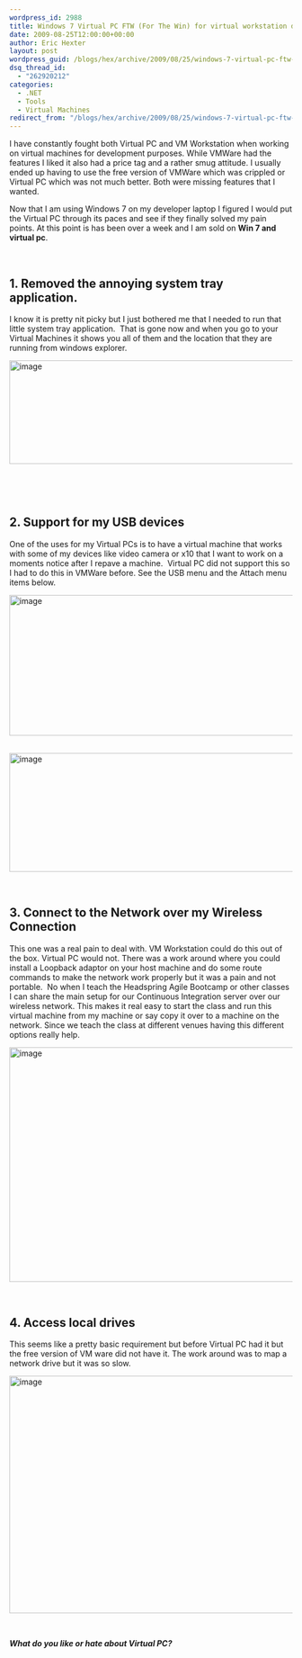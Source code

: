```yaml
---
wordpress_id: 2988
title: Windows 7 Virtual PC FTW (For The Win) for virtual workstation development
date: 2009-08-25T12:00:00+00:00
author: Eric Hexter
layout: post
wordpress_guid: /blogs/hex/archive/2009/08/25/windows-7-virtual-pc-ftw-for-the-win-for-virtual-workstation-development.aspx
dsq_thread_id:
  - "262920212"
categories:
  - .NET
  - Tools
  - Virtual Machines
redirect_from: "/blogs/hex/archive/2009/08/25/windows-7-virtual-pc-ftw-for-the-win-for-virtual-workstation-development.aspx/"
---
```

I have constantly fought both Virtual PC and VM Workstation when working on virtual machines for development purposes. While VMWare had the features I liked it also had a price tag and a rather smug attitude. I usually ended up having to use the free version of VMWare which was crippled or Virtual PC which was not much better. Both were missing features that I wanted.

Now that I am using Windows 7 on my developer laptop I figured I would put the Virtual PC through its paces and see if they finally solved my pain points. At this point is has been over a week and I am sold on **Win 7 and virtual pc**.

&#160;

## 1. Removed the annoying system tray application.

I know it is pretty nit picky but I just bothered me that I needed to run that little system tray application.&#160; That is gone now and when you go to your Virtual Machines it shows you all of them and the location that they are running from windows explorer.

[<img style="border-bottom: 0px;border-left: 0px;border-top: 0px;border-right: 0px" border="0" alt="image" src="http://lostechies.com/erichexter/files/2011/03/image_thumb_6FEF0751.png" width="859" height="184" />](http://lostechies.com/erichexter/files/2011/03/image_1F20F2E9.png) 

&#160;

&#160;

## 2. Support for my USB devices

One of the uses for my Virtual PCs is to have a virtual machine that works with some of my devices like video camera or x10 that I want to work on a moments notice after I repave a machine.&#160; Virtual PC did not support this so I had to do this in VMWare before. See the USB menu and the Attach menu items below. 

[<img style="border-bottom: 0px;border-left: 0px;border-top: 0px;border-right: 0px" border="0" alt="image" src="http://lostechies.com/erichexter/files/2011/03/image_thumb_7B381B8E.png" width="664" height="250" />](http://lostechies.com/erichexter/files/2011/03/image_4A18E0EE.png) 

&#160;[<img style="border-bottom: 0px;border-left: 0px;border-top: 0px;border-right: 0px" border="0" alt="image" src="http://lostechies.com/erichexter/files/2011/03/image_thumb_5F46E696.png" width="658" height="211" />](http://lostechies.com/erichexter/files/2011/03/image_596C42FD.png) 

&#160;

## 3. Connect to the Network over my Wireless Connection

This one was a real pain to deal with. VM Workstation could do this out of the box. Virtual PC would not. There was a work around where you could install a Loopback adaptor on your host machine and do some route commands to make the network work properly but it was a pain and not portable.&#160; No when I teach the Headspring Agile Bootcamp or other classes I can share the main setup for our Continuous Integration server over our wireless network. This makes it real easy to start the class and run this virtual machine from my machine or say copy it over to a machine on the network. Since we teach the class at different venues having this different options really help.

[<img style="border-bottom: 0px;border-left: 0px;border-top: 0px;border-right: 0px" border="0" alt="image" src="http://lostechies.com/erichexter/files/2011/03/image_thumb_54C61276.png" width="665" height="417" />](http://lostechies.com/erichexter/files/2011/03/image_0946E4BF.png) 

&#160;

## 4. Access local drives

This seems like a pretty basic requirement but before Virtual PC had it but the free version of VM ware did not have it. The work around was to map a network drive but it was so slow.

[<img style="border-bottom: 0px;border-left: 0px;border-top: 0px;border-right: 0px" border="0" alt="image" src="http://lostechies.com/erichexter/files/2011/03/image_thumb_1E284165.png" width="672" height="422" />](http://lostechies.com/erichexter/files/2011/03/image_002A3371.png) 

&#160;

_**What do you like or hate about Virtual PC?**_
